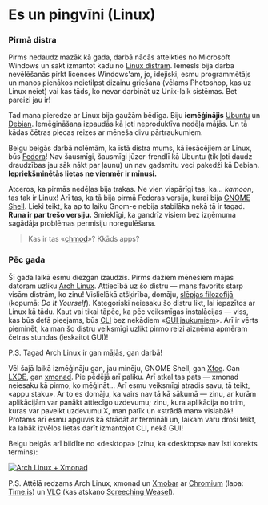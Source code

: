# Es un pingvīni (Linux)

### Pirmā distra

Pirms nedaudz mazāk kā gada, darbā nācās atteikties no Microsoft Windows un sākt izmantot kādu no [Linux distrām](http://en.wikipedia.org/wiki/Linux_distribution). Iemesls bija darba nevēlēšanās pirkt licences Windows'am, jo, idejiski, esmu programmētājs un manos pienākos neietilpst dizainu griešana (vēlams Photoshop, kas uz Linux neiet) vai kas tāds, ko nevar darbināt uz Unix-laik sistēmas. Bet pareizi jau ir!

Tad mana pieredze ar Linux bija gaužām bēdīga. Biju **iemēģinājis** [Ubuntu](http://www.ubuntu.com/) un [Debian](http://www.debian.org/). Iemēģināšana izpaudās kā ļoti neproduktīva nedēļa mājās. Un tā kādas čētras piecas reizes ar mēneša divu pārtraukumiem.

Beigu beigās darbā nolēmām, ka īstā distra mums, kā iesācējiem ar Linux, būs [Fedora](http://fedoraproject.org/)! Nav šausmīgi, šausmīgi jūzer-frendlī kā Ubuntu (tik ļoti daudz draudzības jau sāk nākt par ļaunu) un nav gadsmitu veci pakedži kā Debian. **Iepriekšminētās lietas ne vienmēr ir mīnusi.**

Atceros, ka pirmās nedēļas bija trakas. Ne vien vispārīgi tas, ka... _kamoon_, tas tak ir Linux! Arī tas, ka tā bija pirmā Fedoras versija, kurai bija [GNOME Shell](http://en.wikipedia.org/wiki/GNOME_Shell). Lieki teikt, ka ap to laiku Gnom-e nebija stabilāka nekā tā ir tagad. **Runa ir par trešo versiju.** Smieklīgi, ka gandrīz visiem bez izņēmuma sagādāja problēmas permisiju noregulēšana.

> Kas ir tas «[chmod](http://en.wikipedia.org/wiki/Chmod)»? Kkāds apps?

### Pēc gada

Šī gada laikā esmu diezgan izaudzis. Pirms dažiem mēnešiem mājas datoram uzliku [Arch Linux](http://www.archlinux.org/). Attiecībā uz šo distru — mans favorīts starp visām distrām, ko zinu! Vislielākā atšķirība, domāju, [slēpjas filozofijā](https://wiki.archlinux.org/index.php/The_Arch_Way) (kopumā: _Do It Yourself_). Kategoriski neiesaku šo distru likt, lai iepazītos ar Linux kā tādu. Kaut vai tikai tāpēc, ka pēc veiksmīgas instalācijas — viss, kas būs defā pieejams, būs [CLI](http://en.wikipedia.org/wiki/Command-line_interface) bez nekādiem «[GUI jaukumiem](http://en.wikipedia.org/wiki/Graphical_user_interface)». Arī ir vērts pieminēt, ka man šo distru veiksmīgi uzlikt pirmo reizi aizņēma apmēram četras stundas (ieskaitot GUI)!

P.S. Tagad Arch Linux ir gan mājās, gan darbā!

Vēl šajā laikā izmēģināju gan, jau minēju, GNOME Shell, gan [Xfce](http://en.wikipedia.org/wiki/Xfce). Gan [LXDE](http://en.wikipedia.org/wiki/LXDE), gan [xmonad](http://en.wikipedia.org/wiki/Xmonad). Pie pēdējā arī paliku. Arī atkal tas pats — xmonad neiesaku kā pirmo, ko mēģināt... Arī esmu veiksmīgi atradis savu, tā teikt, «appu staku». Ar to es domāju, ka vairs nav tā kā sākumā — zinu, ar kurām aplikācijām var panākt attiecīgo uzdevumu; zinu, kura aplikācija no trim, kuras var paveikt uzdevumu X, man patīk un «strādā man» vislabāk! Protams arī esmu apguvis kā strādāt ar termināli un, laikam varu droši teikt, ka labāk izvēlos lietas darīt izmantojot CLI, nekā GUI!

Beigu beigās arī bildīte no «desktopa» (zinu, ka «desktops» nav īsti korekts termins):

[![Arch Linux + Xmonad](http://i.imgur.com/istA7.png "Arch Linux + Xmonad")](http://i.imgur.com/djL98.png)

P.S. Attēlā redzams Arch Linux, xmonad un [Xmobar](https://wiki.archlinux.org/index.php/Xmobar) ar [Chromium](http://en.wikipedia.org/wiki/Chromium) (lapa: [Time.is](http://time.is/just)) un [VLC](http://en.wikipedia.org/wiki/VLC_media_player) (kas atskaņo [Screeching Weasel](http://www.last.fm/music/Screeching+Weasel)).